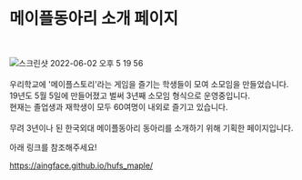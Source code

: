 # 메이플동아리 소개 페이지<br/>
<br/>

![스크린샷 2022-06-02 오후 5 19 56](https://user-images.githubusercontent.com/40132591/175797363-1f718171-d029-4c89-96f4-c5dbe52a916e.png)
<br/>
<br/>
우리학교에 '메이플스토리'라는 게임을 즐기는 학생들이 모여 소모임을 만들었습니다.<br/>
19년도 5월 5일에 만들어졌고 벌써 3년째 소모임 형식으로 운영중입니다.<br/>
현재는 졸업생과 재학생이 모두 60여명이 내외로 즐기고 있습니다.<br/>
<br/>
무려 3년이나 된 한국외대 메이플동아리 동아리를 소개하기 위해 기획한 페이지입니다.

아래 링크를 참조해주세요! 

 https://aingface.github.io/hufs_maple/ 
 
 


